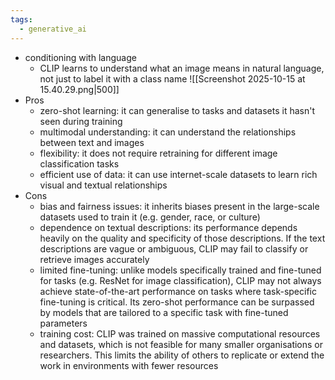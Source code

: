 ```yaml
---
tags:
  - generative_ai
---
```

- conditioning with language
	- CLIP learns to understand what an image means in natural language, not just to label it with a class name
![[Screenshot 2025-10-15 at 15.40.29.png|500]]
- Pros
	- zero-shot learning: it can generalise to tasks and datasets it hasn't seen during training
	- multimodal understanding: it can understand the relationships between text and images
	- flexibility: it does not require retraining for different image classification tasks
	- efficient use of data: it can use internet-scale datasets to learn rich visual and textual relationships
- Cons
	- bias and fairness issues: it inherits biases present in the large-scale datasets used to train it (e.g. gender, race, or culture)
	- dependence on textual descriptions: its performance depends heavily on the quality and specificity of those descriptions. If the text descriptions are vague or ambiguous, CLIP may fail to classify or retrieve images accurately
	- limited fine-tuning: unlike models specifically trained and fine-tuned for tasks (e.g. ResNet for image classification), CLIP may not always achieve state-of-the-art performance on tasks where task-specific fine-tuning is critical. Its zero-shot performance can be surpassed by models that are tailored to a specific task with fine-tuned parameters
	- training cost: CLIP was trained on massive computational resources and datasets, which is not feasible for many smaller organisations or researchers. This limits the ability of others to replicate or extend the work in environments with fewer resources